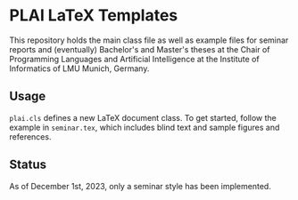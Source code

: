 # PLAI LaTeX Templates

This repository holds the main class file as well as example files for seminar reports and (eventually) Bachelor's and Master's theses at the Chair of Programming Languages and Artificial Intelligence at the Institute of Informatics of LMU Munich, Germany.

## Usage

`plai.cls` defines a new LaTeX document class. To get started, follow the example in `seminar.tex`, which includes blind text and sample figures and references.

## Status

As of December 1st, 2023, only a seminar style has been implemented.